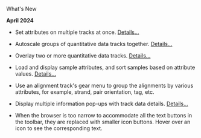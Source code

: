 <!---
The page title should not go in the menu
-->
<p class="page-title"> What's New </p>

**April 2024**

* Set attributes on multiple tracks at once. [Details...](../UserGuide/#track-attributes-gear-menu)

* Autoscale groups of quantitative data tracks together. [Details...](../UserGuide/#track-attributes-gear-menu)

* Overlay two or more quantitative data tracks. [Details...](../UserGuide/#overlaying-tracks) 

* Load and display sample attributes, and sort samples based on attribute values. [Details...](../UserGuide/#sample-attributes) 

* Use an alignment track's gear menu to group the alignments by various attributes, for example, strand, pair orientation, tag, etc.

* Display multiple information pop-ups with track data details. [Details...](../UserGuide/#displaying-track-data-details)
 
* When the browser is too narrow to accommodate all the text buttons in the toolbar, they are replaced with smaller icon buttons. Hover over an icon to see the corresponding text.